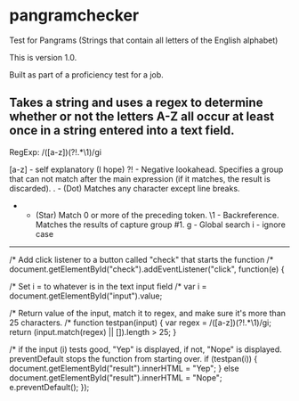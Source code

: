 # pangramchecker
Test for Pangrams (Strings that contain all letters of the English alphabet)

This is version 1.0.

Built as part of a proficiency test for a job.

Takes a string and uses a regex to determine whether or not the letters A-Z all occur at least once in a string entered into a 
text field.
-----
RegExp:
/([a-z])(?!.*\1)/gi

[a-z] - self explanatory (I hope)
?! - Negative lookahead. Specifies a group that can not match after the main expression (if it matches, the result is discarded).
. - (Dot) Matches any character except line breaks.
* - (Star) Match 0 or more of the preceding token.
\1 - Backreference. Matches the results of capture group #1.
g - Global search
i - ignore case

-----
/* Add click listener to a button called "check" that starts the function /*
document.getElementById("check").addEventListener("click", function(e) {

/* Set i = to whatever is in the text input field /*
var i = document.getElementById("input").value;

/*  Return value of the input, match it to regex, and make sure it's more than 25 characters. /*
function testpan(input) {
    var regex = /([a-z])(?!.*\1)/gi;
    return (input.match(regex) || []).length > 25;
  }

/* if the input (i) tests good, "Yep" is displayed, if not, "Nope" is displayed. preventDefault stops the function from starting over.
if (testpan(i)) {
    document.getElementById("result").innerHTML = "Yep";
  } else document.getElementById("result").innerHTML = "Nope";
  e.preventDefault();
});
